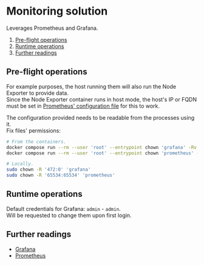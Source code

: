# Monitoring solution

Leverages Prometheus and Grafana.

1. [Pre-flight operations](#pre-flight-operations)
1. [Runtime operations](#runtime-operations)
1. [Further readings](#further-readings)

## Pre-flight operations

For example purposes, the host running them will also run the Node Exporter to provide data.<br/>
Since the Node Exporter container runs in host mode, the host's IP or FQDN must be set in
[Prometheus' configuration file] for this to work.

The configuration provided needs to be readable from the processes using it.<br/>
Fix files' permissions:

```sh
# From the containers.
docker compose run --rm --user 'root' --entrypoint chown 'grafana' -Rv 'grafana' '/etc/grafana' '/var/lib/grafana'
docker compose run --rm --user 'root' --entrypoint chown 'prometheus' -Rv 'nobody:nobody' '/etc/prometheus'

# Locally.
sudo chown -R '472:0' 'grafana'
sudo chown -R '65534:65534' 'prometheus'
```

## Runtime operations

Default credentials for Grafana: `admin` - `admin`.<br/>
Will be requested to change them upon first login.

## Further readings

- [Grafana]
- [Prometheus]

<!--
  Reference
  ═╬═Time══
  -->

<!-- In-article sections -->
<!-- Knowledge base -->
[grafana]: ../../knowledge%20base/grafana.md
[prometheus]: ../../knowledge%20base/prometheus.md

<!-- Files -->
[prometheus' configuration file]: prometheus/prometheus.yml
